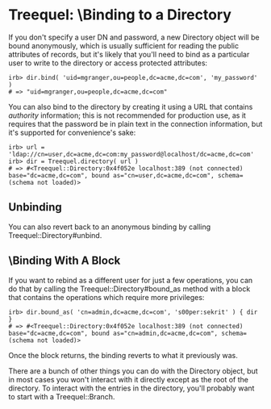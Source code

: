 # Treequel: \Binding to a Directory

If you don't specify a user DN and password, a new Directory object will be
bound anonymously, which is usually sufficient for reading the public
attributes of records, but it's likely that you'll need to bind as a particular
user to write to the directory or access protected attributes:

    irb> dir.bind( 'uid=mgranger,ou=people,dc=acme,dc=com', 'my_password' )
    # => "uid=mgranger,ou=people,dc=acme,dc=com"

You can also bind to the directory by creating it using a URL that contains
_authority_ information; this is not recommended for production use, as it
requires that the password be in plain text in the connection information, but
it's supported for convenience's sake:

    irb> url = 'ldap://cn=user,dc=acme,dc=com:my_password@localhost/dc=acme,dc=com'
    irb> dir = Treequel.directory( url )
    # => #<Treequel::Directory:0x4f052e localhost:389 (not connected) base="dc=acme,dc=com", bound as="cn=user,dc=acme,dc=com", schema=(schema not loaded)>


## Unbinding

You can also revert back to an anonymous binding by calling
Treequel::Directory#unbind.


## \Binding With A Block

If you want to rebind as a different user for just a few operations, you can do
that by calling the Treequel::Directory#bound_as method with a block that
contains the operations which require more privileges:

    irb> dir.bound_as( 'cn=admin,dc=acme,dc=com', 's00per:sekrit' ) { dir }
    # => #<Treequel::Directory:0x4f052e localhost:389 (not connected) base="dc=acme,dc=com", bound as="cn=admin,dc=acme,dc=com", schema=(schema not loaded)>

Once the block returns, the binding reverts to what it previously was.

There are a bunch of other things you can do with the Directory object, but in
most cases you won't interact with it directly except as the root of the
directory. To interact with the entries in the directory, you'll probably want
to start with a Treequel::Branch.

